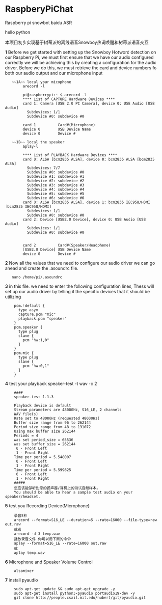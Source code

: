 # RaspberyPiChat
Raspberry pi snowbot baidu ASR

hello python

本项目初步实现基于树莓派的离线语音Snowboy热词唤醒和树莓派语音交互


**1**  Before we get started with setting up the Snowboy Hotword detection on our Raspberry Pi, we
       must first ensure that we have our audio configured correctly
       we will be achieving this by creating a configuration for the audio driver. Before we do this,
       we must retrieve the card and device numbers fo both our audio output and our microphone input
      
       ~~1A~~ local your micophone
            arecord -l
            
            pi@raspberrypi:~ $ arecord -l
            **** List of CAPTURE Hardware Devices ****
            card 1: Camera [USB 2.0 PC Camera], device 0: USB Audio [USB Audio]
              Subdevices: 1/1
              Subdevice #0: subdevice #0
              
            card 1          Card#(Microphone)
            device 0        USB Device Name
            device 0        Device #
            
       ~~1B~~ local the speaker
            aplay-l
           
            **** List of PLAYBACK Hardware Devices ****
            card 0: ALSA [bcm2835 ALSA], device 0: bcm2835 ALSA [bcm2835 ALSA]
              Subdevices: 7/7
              Subdevice #0: subdevice #0
              Subdevice #1: subdevice #1
              Subdevice #2: subdevice #2
              Subdevice #3: subdevice #3
              Subdevice #4: subdevice #4
              Subdevice #5: subdevice #5
              Subdevice #6: subdevice #6
            card 0: ALSA [bcm2835 ALSA], device 1: bcm2835 IEC958/HDMI [bcm2835 IEC958/HDMI]
              Subdevices: 1/1
              Subdevice #0: subdevice #0
            card 2: Device [USB2.0 Device], device 0: USB Audio [USB Audio]
              Subdevices: 1/1
              Subdevice #0: subdevice #0
              
              
            card 2          Card#(Speaker/Headphone)
            [USB2.0 Device] USB Device Name
            device 0        Device #
      
**2**  Now all the values that we need to configure our audio driver we can 
       go ahead and create the .asoundrc file.
       
       nano /home/pi/.asoundrc
       
       
**3**  in this file. we need to enter the following configuration lines, Thess will set up our audio driver
        by telling it the specific devices that it should be utilizing
        
        pcm.!default {
          type asym
          capture.pcm "mic"
          playback.pcm "speaker"
        }
        pcm.speaker {
          type plug
          slave {
            pcm "hw:1,0"
          }
        }
        pcm.mic {
          type plug
          slave {
            pcm "hw:0,1"
          }
        }          

**4**   test your playback
        speaker-test -t wav -c 2
        
        ####
        speaker-test 1.1.3

        Playback device is default
        Stream parameters are 48000Hz, S16_LE, 2 channels
        WAV file(s)
        Rate set to 48000Hz (requested 48000Hz)
        Buffer size range from 96 to 262144
        Period size range from 48 to 131072
        Using max buffer size 262144
        Periods = 4
        was set period_size = 65536
        was set buffer_size = 262144
         0 - Front Left
         1 - Front Right
        Time per period = 5.548007
         0 - Front Left
         1 - Front Right
        Time per period = 5.599825
         0 - Front Left
         1 - Front Right
        #####
        您应该能够听到您的扬声器/耳机上的测试音频样本。
        You should be able to hear a sample test audio on your speaker/headset.
        
**5**   test you Recording Device(Microphone)

        录音5秒
        arecord --format=S16_LE --duration=5 --rate=16000 --file-type=raw out.raw
        或者
        arecord -d 3 temp.wav
        播放录音文件 你可以用下面的命令
        aplay --format=S16_LE --rate=16000 out.raw
        或
        aplay temp.wav 
        
**6**   Microphone and Speaker Volume Control
        
        alsamixer
        
**7**   install pyaudio
        
        sudo apt-get update && sudo apt-get upgrade -y
        sudo apt-get install python3-pyaudio portaudio19-dev -y
        git clone http://people.csail.mit.edu/hubert/git/pyaudio.git